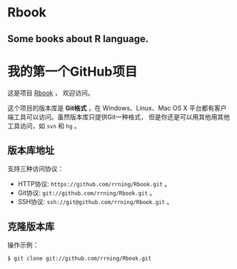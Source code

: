 Rbook
=====

## Some books about R language.

# 我的第一个GitHub项目

这是项目 [Rbook](https://github.com/rrning/Rbook) ，
欢迎访问。

这个项目的版本库是 **Git格式** ，在 Windows、Linux、Mac OS X
平台都有客户端工具可以访问。虽然版本库只提供Git一种格式，
但是你还是可以用其他用其他工具访问，如 ``svn`` 和 ``hg`` 。

## 版本库地址

支持三种访问协议：

* HTTP协议: `https://github.com/rrning/Rbook.git` 。
* Git协议: `git://github.com/rrning/Rbook.git` 。
* SSH协议: `ssh://git@github.com/rrning/Rbook.git` 。

## 克隆版本库

操作示例：

    $ git clone git://github.com/rrning/Rbook.git
